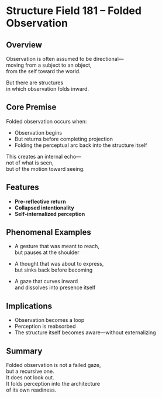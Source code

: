 # Structure Field 181 – Folded Observation

## Overview

Observation is often assumed to be directional—  
moving from a subject to an object,  
from the self toward the world.

But there are structures  
in which observation folds inward.

## Core Premise

Folded observation occurs when:

- Observation begins  
- But returns before completing projection  
- Folding the perceptual arc back into the structure itself

This creates an internal echo—  
not of what is seen,  
but of the motion toward seeing.

## Features

- **Pre-reflective return**  
- **Collapsed intentionality**  
- **Self-internalized perception**

## Phenomenal Examples

- A gesture that was meant to reach,  
  but pauses at the shoulder

- A thought that was about to express,  
  but sinks back before becoming

- A gaze that curves inward  
  and dissolves into presence itself

## Implications

- Observation becomes a loop  
- Perception is reabsorbed  
- The structure itself becomes aware—without externalizing

## Summary

Folded observation is not a failed gaze,  
but a recursive one.  
It does not look out.  
It folds perception into the architecture  
of its own readiness.

